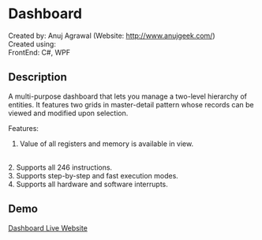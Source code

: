 # Dashboard
Created by: Anuj Agrawal (Website: http://www.anujgeek.com/)
<br>
Created using:
<br>
FrontEnd: C#, WPF

## Description
A multi-purpose dashboard that lets you manage a two-level hierarchy of entities. It features two grids in master-detail pattern whose records can be viewed and modified upon selection.

Features:
<br>
1. Value of all registers and memory is available in view.
<br>
2. Supports all 246 instructions.
<br>
3. Supports step-by-step and fast execution modes.
<br>
4. Supports all hardware and software interrupts.

## Demo

<a href="http://ideadamstudentdashboard.azurewebsites.net" target="_blank">Dashboard Live Website</a>

